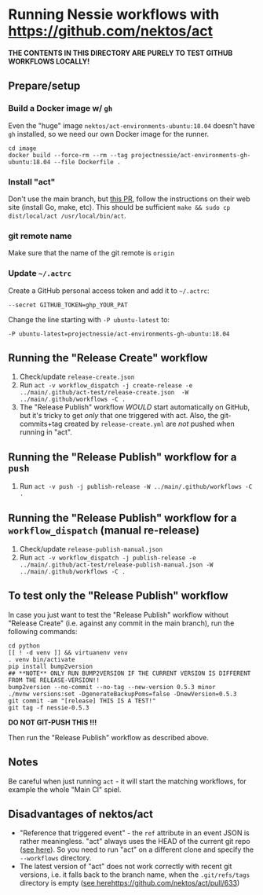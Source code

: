# Running Nessie workflows with https://github.com/nektos/act

**THE CONTENTS IN THIS DIRECTORY ARE PURELY TO TEST GITHUB WORKFLOWS LOCALLY!**

## Prepare/setup

### Build a Docker image w/ `gh`

Even the "huge" image `nektos/act-environments-ubuntu:18.04` doesn't have `gh` installed, so we need
our own Docker image for the runner.

```
cd image
docker build --force-rm --rm --tag projectnessie/act-environments-gh-ubuntu:18.04 --file Dockerfile .
```

### Install "act"

Don't use the main branch, but [this PR](https://github.com/nektos/act/pull/633), follow the
instructions on their web site (install Go, make, etc).
This should be sufficient `make && sudo cp dist/local/act /usr/local/bin/act`.

### git remote name

Make sure that the name of the git remote is `origin`

### Update `~/.actrc`

Create a GitHub personal access token and add it to `~/.actrc`:
```
--secret GITHUB_TOKEN=ghp_YOUR_PAT
```
Change the line starting with `-P ubuntu-latest` to:
```
-P ubuntu-latest=projectnessie/act-environments-gh-ubuntu:18.04
```

## Running the "Release Create" workflow

1. Check/update `release-create.json`
2. Run `act -v workflow_dispatch -j create-release -e ../main/.github/act-test/release-create.json  -W ../main/.github/workflows -C .`
3. The "Release Publish" workflow *WOULD* start automatically on GitHub, but it's tricky to get *only*
   that one triggered with act. Also, the git-commits+tag created by `release-create.yml` are *not*
   pushed when running in "act".

## Running the "Release Publish" workflow for a `push`

1. Run `act -v push -j publish-release -W ../main/.github/workflows -C .`

## Running the "Release Publish" workflow for a `workflow_dispatch` (manual re-release)

1. Check/update `release-publish-manual.json`
2. Run `act -v workflow_dispatch -j publish-release -e ../main/.github/act-test/release-publish-manual.json -W ../main/.github/workflows -C .`

## To test only the "Release Publish" workflow 

In case you just want to test the "Release Publish" workflow without "Release Create" (i.e. against
any commit in the main branch), run the following commands:

```shell
cd python
[[ ! -d venv ]] && virtuanenv venv
. venv bin/activate
pip install bump2version
## **NOTE** ONLY RUN BUMP2VERSION IF THE CURRENT VERSION IS DIFFERENT FROM THE RELEASE-VERSION!!
bump2version --no-commit --no-tag --new-version 0.5.3 minor
./mvnw versions:set -DgenerateBackupPoms=false -DnewVersion=0.5.3
git commit -am "[release] THIS IS A TEST!"
git tag -f nessie-0.5.3
```

**DO NOT GIT-PUSH THIS !!!** 

Then run the "Release Publish" workflow as described above.

## Notes

Be careful when just running `act` - it will start the matching workflows, for example the whole
"Main CI" spiel.

## Disadvantages of nektos/act

* "Reference that triggered event" - the `ref` attribute in an event JSON is rather meaningless.
  "act" always uses the HEAD of the current git repo ([see here](https://github.com/nektos/act/blob/master/pkg/runner/run_context.go#L502-L514)).
  So you need to run "act" on a different clone and specify the `--workflows` directory.
* The latest version of "act" does not work correctly with recent git versions, i.e. it falls back
  to the branch name, when the `.git/refs/tags` directory is empty ([see here]()https://github.com/nektos/act/pull/633)
